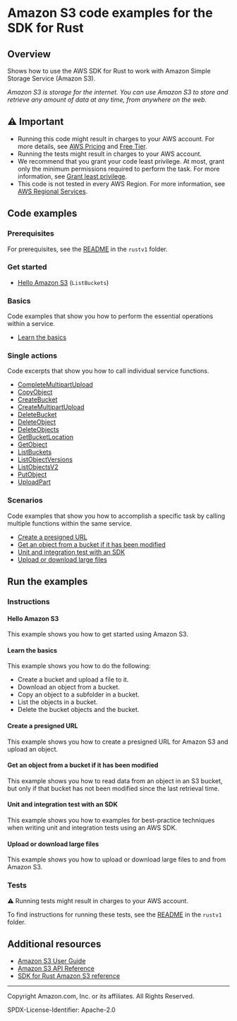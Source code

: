 # Amazon S3 code examples for the SDK for Rust

## Overview

Shows how to use the AWS SDK for Rust to work with Amazon Simple Storage Service (Amazon S3).

<!--custom.overview.start-->
<!--custom.overview.end-->

_Amazon S3 is storage for the internet. You can use Amazon S3 to store and retrieve any amount of data at any time, from anywhere on the web._

## ⚠ Important

* Running this code might result in charges to your AWS account. For more details, see [AWS Pricing](https://aws.amazon.com/pricing/) and [Free Tier](https://aws.amazon.com/free/).
* Running the tests might result in charges to your AWS account.
* We recommend that you grant your code least privilege. At most, grant only the minimum permissions required to perform the task. For more information, see [Grant least privilege](https://docs.aws.amazon.com/IAM/latest/UserGuide/best-practices.html#grant-least-privilege).
* This code is not tested in every AWS Region. For more information, see [AWS Regional Services](https://aws.amazon.com/about-aws/global-infrastructure/regional-product-services).

<!--custom.important.start-->
<!--custom.important.end-->

## Code examples

### Prerequisites

For prerequisites, see the [README](../../README.md#Prerequisites) in the `rustv1` folder.


<!--custom.prerequisites.start-->
<!--custom.prerequisites.end-->

### Get started

- [Hello Amazon S3](src/bin/s3-helloworld.rs#L35) (`ListBuckets`)


### Basics

Code examples that show you how to perform the essential operations within a service.

- [Learn the basics](src/bin/s3-getting-started.rs)


### Single actions

Code excerpts that show you how to call individual service functions.

- [CompleteMultipartUpload](src/bin/s3-multipart-upload.rs#L136)
- [CopyObject](src/lib.rs#L7)
- [CreateBucket](src/lib.rs#L192)
- [CreateMultipartUpload](src/bin/s3-multipart-upload.rs#L48)
- [DeleteBucket](src/lib.rs#L224)
- [DeleteObject](src/lib.rs#L37)
- [DeleteObjects](src/lib.rs#L156)
- [GetBucketLocation](src/bin/list-buckets.rs#L27)
- [GetObject](src/bin/get-object.rs#L21)
- [ListBuckets](src/bin/list-buckets.rs#L27)
- [ListObjectVersions](src/bin/list-object-versions.rs#L26)
- [ListObjectsV2](src/lib.rs#L92)
- [PutObject](src/lib.rs#L73)
- [UploadPart](src/bin/s3-multipart-upload.rs#L112)

### Scenarios

Code examples that show you how to accomplish a specific task by calling multiple
functions within the same service.

- [Create a presigned URL](src/bin/get-object-presigned.rs)
- [Get an object from a bucket if it has been modified](src/bin/if-modified-since.rs)
- [Unit and integration test with an SDK](Cargo.toml)
- [Upload or download large files](src/bin/s3-multipart-upload.rs)


<!--custom.examples.start-->
<!--custom.examples.end-->

## Run the examples

### Instructions


<!--custom.instructions.start-->
<!--custom.instructions.end-->

#### Hello Amazon S3

This example shows you how to get started using Amazon S3.


#### Learn the basics

This example shows you how to do the following:

- Create a bucket and upload a file to it.
- Download an object from a bucket.
- Copy an object to a subfolder in a bucket.
- List the objects in a bucket.
- Delete the bucket objects and the bucket.

<!--custom.basic_prereqs.s3_Scenario_GettingStarted.start-->
<!--custom.basic_prereqs.s3_Scenario_GettingStarted.end-->


<!--custom.basics.s3_Scenario_GettingStarted.start-->
<!--custom.basics.s3_Scenario_GettingStarted.end-->


#### Create a presigned URL

This example shows you how to create a presigned URL for Amazon S3 and upload an object.


<!--custom.scenario_prereqs.s3_Scenario_PresignedUrl.start-->
<!--custom.scenario_prereqs.s3_Scenario_PresignedUrl.end-->


<!--custom.scenarios.s3_Scenario_PresignedUrl.start-->
<!--custom.scenarios.s3_Scenario_PresignedUrl.end-->

#### Get an object from a bucket if it has been modified

This example shows you how to read data from an object in an S3 bucket, but only if that bucket has not been modified since the last retrieval time.


<!--custom.scenario_prereqs.s3_GetObject_IfModifiedSince.start-->
<!--custom.scenario_prereqs.s3_GetObject_IfModifiedSince.end-->


<!--custom.scenarios.s3_GetObject_IfModifiedSince.start-->
<!--custom.scenarios.s3_GetObject_IfModifiedSince.end-->

#### Unit and integration test with an SDK

This example shows you how to examples for best-practice techniques when writing unit and integration tests using an AWS SDK.


<!--custom.scenario_prereqs.cross_Testing.start-->
<!--custom.scenario_prereqs.cross_Testing.end-->


<!--custom.scenarios.cross_Testing.start-->
<!--custom.scenarios.cross_Testing.end-->

#### Upload or download large files

This example shows you how to upload or download large files to and from Amazon S3.


<!--custom.scenario_prereqs.s3_Scenario_UsingLargeFiles.start-->
<!--custom.scenario_prereqs.s3_Scenario_UsingLargeFiles.end-->


<!--custom.scenarios.s3_Scenario_UsingLargeFiles.start-->
<!--custom.scenarios.s3_Scenario_UsingLargeFiles.end-->

### Tests

⚠ Running tests might result in charges to your AWS account.


To find instructions for running these tests, see the [README](../../README.md#Tests)
in the `rustv1` folder.



<!--custom.tests.start-->
<!--custom.tests.end-->

## Additional resources

- [Amazon S3 User Guide](https://docs.aws.amazon.com/AmazonS3/latest/userguide/Welcome.html)
- [Amazon S3 API Reference](https://docs.aws.amazon.com/AmazonS3/latest/API/Welcome.html)
- [SDK for Rust Amazon S3 reference](https://docs.rs/aws-sdk-s3/latest/aws_sdk_s3/)

<!--custom.resources.start-->
<!--custom.resources.end-->

---

Copyright Amazon.com, Inc. or its affiliates. All Rights Reserved.

SPDX-License-Identifier: Apache-2.0
